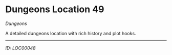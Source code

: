 # Dungeons Location 49

*Dungeons*

A detailed dungeons location with rich history and plot hooks.

---
*ID: LOC00048*